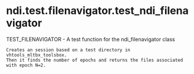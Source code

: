 # ndi.test.filenavigator.test_ndi_filenavigator

  TEST_FILENAVIGATOR - A test function for the ndi_filenavigator class
 
    Creates an session based on a test directory in vhtools_mltbx_toolsbox.
    Then it finds the number of epochs and returns the files associated with epoch N=2.

